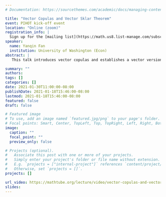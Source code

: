 ```yaml
---
# Documentation: https://sourcethemes.com/academic/docs/managing-content/

title: "Vector Copulas and Vector Sklar Theorem"
event: PIHOT kick-off event
location: "Online (zoom)"
registration_info: |
  Sign up for the [mailing list](https://math.us8.list-manage.com/subscribe/post?u=c9cc3beec9fa57d7299ac161c&id=845fe9abdc) to receive the connection details
speaker:
  name: Yanqin Fan
  institution: University of Washington (Econ)
abstract: |
   This talk introduces vector copulas and establishes a vector version of Sklar's theorem. The latter provides a theoretical justification for the use of vector copulas to characterize nonlinear or rank dependence between a finite number of random vectors (robust to within vector dependence), and to construct multivariate distributions with any given non-overlapping multivariate marginals. We construct Elliptical, Archimedean, and Kendall families of vector copulas and present algorithms to generate data from them. We introduce a concordance ordering for two random vectors with given within-dependence structures and generalize Spearman's rho to random vectors. Finally, we construct empirical vector copulas and show their consistency under mild conditions. 

summary: ""
authors: 
tags: []
categories: []
date: 2021-01-30T11:00:00-08:00
publishDate: 2021-01-18T15:46:00-08:00
lastmod: 2021-01-18T15:46:00-08:00
featured: false
draft: false

# Featured image
# To use, add an image named `featured.jpg/png` to your page's folder.
# Focal points: Smart, Center, TopLeft, Top, TopRight, Left, Right, BottomLeft, Bottom, BottomRight.
image:
  caption: ""
  focal_point: ""
  preview_only: false

# Projects (optional).
#   Associate this post with one or more of your projects.
#   Simply enter your project's folder or file name without extension.
#   E.g. `projects = ["internal-project"]` references `content/project/deep-learning/index.md`.
#   Otherwise, set `projects = []`.
projects: []

url_video: https://mathtube.org/lecture/video/vector-copulas-and-vector-sklar-theorem
slides:
---
```

